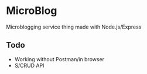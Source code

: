 # MicroBlog
Microblogging service thing made with Node.js/Express

## Todo
- Working without Postman/in browser
- S/CRUD API